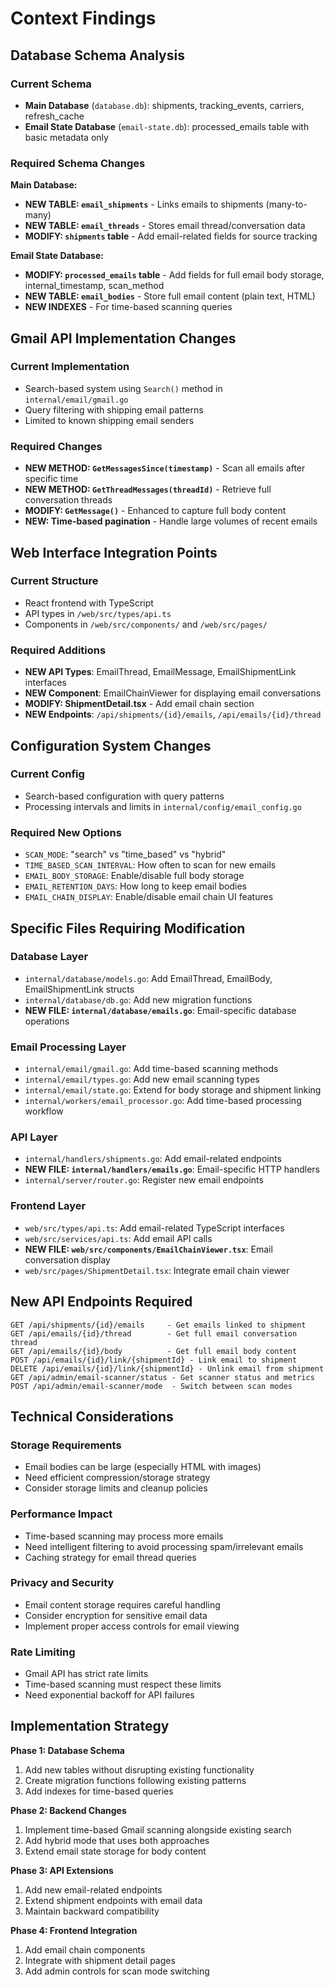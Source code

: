 # Context Findings

## Database Schema Analysis

### Current Schema
- **Main Database** (`database.db`): shipments, tracking_events, carriers, refresh_cache
- **Email State Database** (`email-state.db`): processed_emails table with basic metadata only

### Required Schema Changes
**Main Database:**
- **NEW TABLE: `email_shipments`** - Links emails to shipments (many-to-many)
- **NEW TABLE: `email_threads`** - Stores email thread/conversation data
- **MODIFY: `shipments` table** - Add email-related fields for source tracking

**Email State Database:**
- **MODIFY: `processed_emails` table** - Add fields for full email body storage, internal_timestamp, scan_method
- **NEW TABLE: `email_bodies`** - Store full email content (plain text, HTML)
- **NEW INDEXES** - For time-based scanning queries

## Gmail API Implementation Changes

### Current Implementation
- Search-based system using `Search()` method in `internal/email/gmail.go`
- Query filtering with shipping email patterns
- Limited to known shipping email senders

### Required Changes
- **NEW METHOD: `GetMessagesSince(timestamp)`** - Scan all emails after specific time
- **NEW METHOD: `GetThreadMessages(threadId)`** - Retrieve full conversation threads
- **MODIFY: `GetMessage()`** - Enhanced to capture full body content
- **NEW: Time-based pagination** - Handle large volumes of recent emails

## Web Interface Integration Points

### Current Structure
- React frontend with TypeScript
- API types in `/web/src/types/api.ts`
- Components in `/web/src/components/` and `/web/src/pages/`

### Required Additions
- **NEW API Types**: EmailThread, EmailMessage, EmailShipmentLink interfaces
- **NEW Component**: EmailChainViewer for displaying email conversations
- **MODIFY: ShipmentDetail.tsx** - Add email chain section
- **NEW Endpoints**: `/api/shipments/{id}/emails`, `/api/emails/{id}/thread`

## Configuration System Changes

### Current Config
- Search-based configuration with query patterns
- Processing intervals and limits in `internal/config/email_config.go`

### Required New Options
- `SCAN_MODE`: "search" vs "time_based" vs "hybrid"
- `TIME_BASED_SCAN_INTERVAL`: How often to scan for new emails
- `EMAIL_BODY_STORAGE`: Enable/disable full body storage
- `EMAIL_RETENTION_DAYS`: How long to keep email bodies
- `EMAIL_CHAIN_DISPLAY`: Enable/disable email chain UI features

## Specific Files Requiring Modification

### Database Layer
- `internal/database/models.go`: Add EmailThread, EmailBody, EmailShipmentLink structs
- `internal/database/db.go`: Add new migration functions
- **NEW FILE: `internal/database/emails.go`**: Email-specific database operations

### Email Processing Layer
- `internal/email/gmail.go`: Add time-based scanning methods
- `internal/email/types.go`: Add new email scanning types
- `internal/email/state.go`: Extend for body storage and shipment linking
- `internal/workers/email_processor.go`: Add time-based processing workflow

### API Layer
- `internal/handlers/shipments.go`: Add email-related endpoints
- **NEW FILE: `internal/handlers/emails.go`**: Email-specific HTTP handlers
- `internal/server/router.go`: Register new email endpoints

### Frontend Layer
- `web/src/types/api.ts`: Add email-related TypeScript interfaces
- `web/src/services/api.ts`: Add email API calls
- **NEW FILE: `web/src/components/EmailChainViewer.tsx`**: Email conversation display
- `web/src/pages/ShipmentDetail.tsx`: Integrate email chain viewer

## New API Endpoints Required

```
GET /api/shipments/{id}/emails     - Get emails linked to shipment
GET /api/emails/{id}/thread        - Get full email conversation thread
GET /api/emails/{id}/body          - Get full email body content
POST /api/emails/{id}/link/{shipmentId} - Link email to shipment
DELETE /api/emails/{id}/link/{shipmentId} - Unlink email from shipment
GET /api/admin/email-scanner/status - Get scanner status and metrics
POST /api/admin/email-scanner/mode  - Switch between scan modes
```

## Technical Considerations

### Storage Requirements
- Email bodies can be large (especially HTML with images)
- Need efficient compression/storage strategy
- Consider storage limits and cleanup policies

### Performance Impact
- Time-based scanning may process more emails
- Need intelligent filtering to avoid processing spam/irrelevant emails
- Caching strategy for email thread queries

### Privacy and Security
- Email content storage requires careful handling
- Consider encryption for sensitive email data
- Implement proper access controls for email viewing

### Rate Limiting
- Gmail API has strict rate limits
- Time-based scanning must respect these limits
- Need exponential backoff for API failures

## Implementation Strategy

**Phase 1: Database Schema**
1. Add new tables without disrupting existing functionality
2. Create migration functions following existing patterns
3. Add indexes for time-based queries

**Phase 2: Backend Changes**
1. Implement time-based Gmail scanning alongside existing search
2. Add hybrid mode that uses both approaches
3. Extend email state storage for body content

**Phase 3: API Extensions**
1. Add new email-related endpoints
2. Extend shipment endpoints with email data
3. Maintain backward compatibility

**Phase 4: Frontend Integration**
1. Add email chain components
2. Integrate with shipment detail pages
3. Add admin controls for scan mode switching